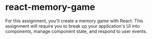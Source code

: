 # react-memory-game
For this assignment, you'll create a memory game with React. This assignment will require you to break up your application's UI into components, manage component state, and respond to user events.
